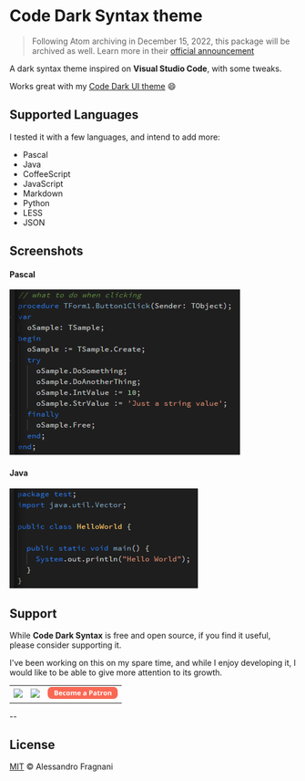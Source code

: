 # Code Dark Syntax theme

> Following Atom archiving in December 15, 2022, this package will be archived as well. Learn more in their [official announcement](https://github.blog/2022-06-08-sunsetting-atom/)

A dark syntax theme inspired on **Visual Studio Code**, with some tweaks.

Works great with my [Code Dark UI theme](https://atom.io/themes/code-dark-ui) :smile:

## Supported Languages

I tested it with a few languages, and intend to add more:

* Pascal
* Java
* CoffeeScript
* JavaScript
* Markdown
* Python
* LESS
* JSON

## Screenshots

#### Pascal

![Pascal](https://raw.githubusercontent.com/alefragnani/atom-code-dark-syntax/master/screenshot-pascal.png)

#### Java

![Pascal](https://raw.githubusercontent.com/alefragnani/atom-code-dark-syntax/master/screenshot-java.png)

## Support

While **Code Dark Syntax** is free and open source, if you find it useful, please consider supporting it.

I've been working on this on my spare time, and while I enjoy developing it, I would like to be able to give more attention to its growth.

<table align="center" width="60%" border="0">
  <tr>
    <td>
      <a title="Paypal" href="https://www.paypal.com/cgi-bin/webscr?cmd=_donations&business=EP57F3B6FXKTU&lc=US&item_name=Alessandro%20Fragnani&item_number=atom%20plugins&currency_code=USD&bn=PP%2dDonationsBF%3abtn_donateCC_LG%2egif%3aNonHosted"><img src="https://www.paypalobjects.com/en_US/i/btn/btn_donate_SM.gif"/></a>
    </td>
    <td>
      <a title="Paypal" href="https://www.paypal.com/cgi-bin/webscr?cmd=_donations&business=EP57F3B6FXKTU&lc=BR&item_name=Alessandro%20Fragnani&item_number=atom%20plugins&currency_code=BRL&bn=PP%2dDonationsBF%3abtn_donate_SM%2egif%3aNonHosted"><img src="https://www.paypalobjects.com/pt_BR/i/btn/btn_donate_SM.gif"/></a>
    </td>
    <td>
      <a title="Patreon" href="https://www.patreon.com/alefragnani"><img src="images/become-a-patron-rounded.png"/></a>
    </td>
  </tr>
</table>

--

## License

[MIT](LICENSE.md) &copy; Alessandro Fragnani